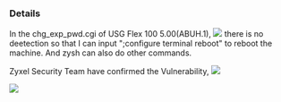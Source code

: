 ### Details
In the chg_exp_pwd.cgi of USG Flex 100 5.00(ABUH.1),
![](https://hackmd.summershrimp.com/uploads/upload_803e9db2518c83de46bb556ea041c836.png)
there is no deetection so that I can input ";configure terminal reboot" to reboot the machine.
And zysh can also do other commands.

Zyxel Security Team have confirmed the Vulnerability,
![](https://hackmd.summershrimp.com/uploads/upload_091173bccdf2155632c47920b51dab88.png)

![](https://hackmd.summershrimp.com/uploads/upload_232da047746dd6c4883bd23c7655e787.png)
